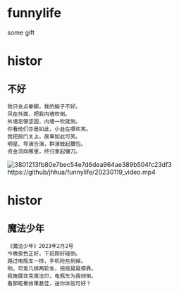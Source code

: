 # funnylife
some gift


# histor
## 不好
```
我只会点拳脚，我的脑子不好。
风在外面，把我内墙吹倒。
外墙足够坚固，内墙一吹就倒。
你看他们亦是如此，小丑在哪欢笑。
我把房门关上，故事如此可笑。
明星、导演合演，群演鼓起腰包。
资金流向哪里，终归拿起镰刀。
```
![3801213fb80e7bec54e7d6dea964ae389b504fc23df3](https://user-images.githubusercontent.com/69577632/216248224-8e115897-01b5-4951-810a-6b0e3a20aba1.jpg)
https://github/jhhua/funnylife/20230119_video.mp4



# histor
## 魔法少年
```
《魔法少年》2023年2月2号
今晚夜色正好，下班刚好碰倒。
路过电瓶车一排，手机险些刮掉。
哟，可爱几排两轮车，摇摇晃晃停靠。
我施展亚克席法印，电瓶车为我倾倒。
看那眩晕效果甚佳，送你体验可好？
```

